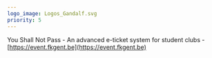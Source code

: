 ```yaml
---
logo_image: Logos_Gandalf.svg
priority: 5
---
```


You Shall Not Pass - An advanced e-ticket system for student clubs - [https://event.fkgent.be](https://event.fkgent.be)
